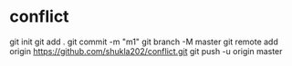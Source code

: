 # conflict

git init
git add .
git commit -m "m1"
git branch -M master
git remote add origin https://github.com/shukla202/conflict.git
git push -u origin master
